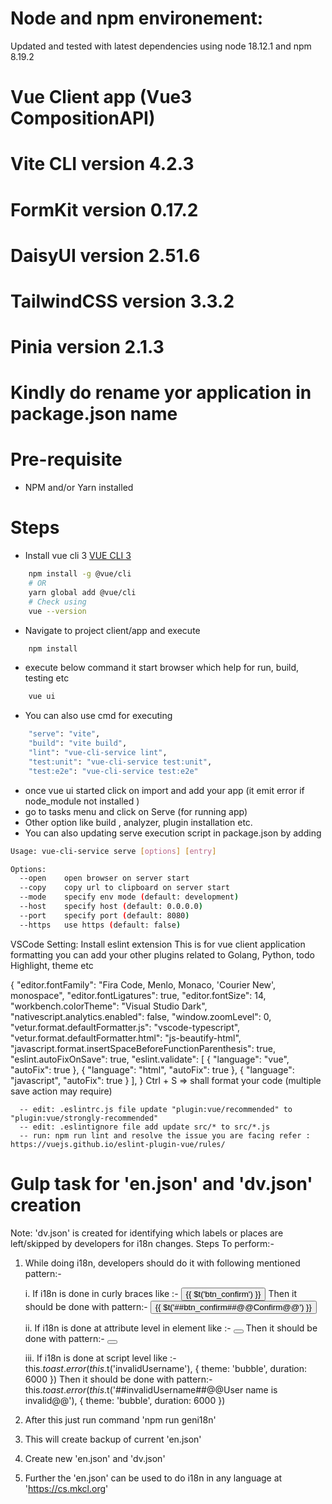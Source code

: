 # Node and npm environement:
  Updated and tested with latest dependencies using node 18.12.1 and npm 8.19.2
# Vue Client app (Vue3 CompositionAPI)
# Vite CLI version 4.2.3
# FormKit version 0.17.2
# DaisyUI version 2.51.6
# TailwindCSS version 3.3.2
# Pinia version 2.1.3

# Kindly do rename yor application in package.json name
# Pre-requisite
- NPM and/or Yarn installed
# Steps
- Install vue cli 3 [VUE CLI 3](https://cli.vuejs.org/guide/installation.html) 
```sh
    npm install -g @vue/cli
    # OR
    yarn global add @vue/cli
    # Check using
    vue --version
```
- Navigate to project client/app and execute
```sh
    npm install
```
- execute below command it start browser which help for run, build, testing etc
```sh
    vue ui
```
- You can also use cmd for executing
```sh
    "serve": "vite",
    "build": "vite build",
    "lint": "vue-cli-service lint",
    "test:unit": "vue-cli-service test:unit",
    "test:e2e": "vue-cli-service test:e2e"
```
- once vue ui started click on import and add your app (it emit error if node_module not installed )
- go to tasks menu and click on Serve (for running app) 
- Other option like build , analyzer, plugin installation etc.
- You can also updating serve execution script in package.json by adding
```sh
Usage: vue-cli-service serve [options] [entry]

Options:
  --open    open browser on server start
  --copy    copy url to clipboard on server start
  --mode    specify env mode (default: development)
  --host    specify host (default: 0.0.0.0)
  --port    specify port (default: 8080)
  --https   use https (default: false)
```
  VSCode Setting:
  Install eslint extension
  This is for vue client application formatting you can add your other plugins related to Golang, Python, todo Highlight, theme etc

  {
  "editor.fontFamily": "Fira Code, Menlo, Monaco, 'Courier New', monospace",
  "editor.fontLigatures": true,
  "editor.fontSize": 14,
  "workbench.colorTheme": "Visual Studio Dark",
  "nativescript.analytics.enabled": false,
  "window.zoomLevel": 0,
  "vetur.format.defaultFormatter.js": "vscode-typescript",
  "vetur.format.defaultFormatter.html": "js-beautify-html",
  "javascript.format.insertSpaceBeforeFunctionParenthesis": true,
  "eslint.autoFixOnSave": true,
  "eslint.validate": [
    {
      "language": "vue",
      "autoFix": true
    },
    {
      "language": "html",
      "autoFix": true
    },
    {
      "language": "javascript",
      "autoFix": true
    }
  ],
}
  Ctrl + S => shall format your code (multiple save action may require)

```
  -- edit: .eslintrc.js file update "plugin:vue/recommended" to "plugin:vue/strongly-recommended"
  -- edit: .eslintignore file add update src/* to src/*.js
  -- run: npm run lint and resolve the issue you are facing refer : https://vuejs.github.io/eslint-plugin-vue/rules/ 
```
# Gulp task for 'en.json' and 'dv.json' creation

Note: 'dv.json' is created for identifying which labels or places are left/skipped by developers for i18n changes.
Steps To perform:-
1. While doing i18n, developers should do it with following mentioned pattern:-

    i. If i18n is done in curly braces like :-
        <button>{{ $t('btn_confirm') }}</button>
    Then it should be done with pattern:-
        <button>{{ $t('##btn_confirm##@@Confirm@@') }}</button>

    ii. If i18n is done at attribute level in element like :-
        <button :label="$t('btn_confirm')"></button>
    Then it should be done with pattern:-
        <button :label="$t('##btn_confirm##@@Confirm@@')"></button>

    iii. If i18n is done at script level like :-
        this.$toast.error(this.$t('invalidUsername'), {
            theme: 'bubble',
            duration: 6000
        })
    Then it should be done with pattern:-
        this.$toast.error(this.$t('##invalidUsername##@@User name is invalid@@'), {
            theme: 'bubble',
            duration: 6000
        })

2. After this just run command 'npm run geni18n'
3. This will create backup of current 'en.json'
4. Create new 'en.json' and 'dv.json'
5. Further the 'en.json' can be used to do i18n in any language at 'https://cs.mkcl.org'